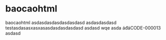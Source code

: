 # baocaohtml
baocaohtml
asdasdasdasdasdasdasd
asdasdasdasd
testasdasasxasxasasdasdasdasdasd
asdasd
wqe
asda
áđáCODE-000013
asdasd
